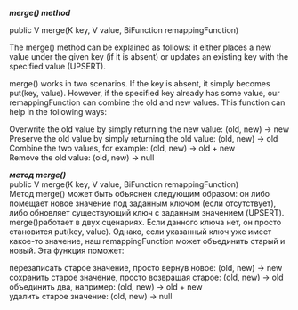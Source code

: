 ***merge() method***    

public V merge(K key, V value, BiFunction remappingFunction)  

The merge() method can be explained as follows: it either places a new value under the given key (if it is absent) or updates an existing key with the specified value (UPSERT).

merge() works in two scenarios. If the key is absent, it simply becomes put(key, value). However, if the specified key already has some value, our remappingFunction can combine the old and new values. This function can help in the following ways:
  
Overwrite the old value by simply returning the new value: (old, new) -> new  
Preserve the old value by simply returning the old value: (old, new) -> old  
Combine the two values, for example: (old, new) -> old + new  
Remove the old value: (old, new) -> null    

***метод merge()***     
public V merge(K key, V value, BiFunction remappingFunction)  
Метод merge() может быть объяснен следующим образом: он либо помещает новое значение под заданным ключом (если отсутствует), либо обновляет существующий ключ с заданным значением (UPSERT).  
merge()работает в двух сценариях. Если данного ключа нет, он просто становится put(key, value). Однако, если указанный ключ уже имеет какое-то значение, наш remappingFunction может объединить старый и новый. Эта функция поможет:

перезаписать старое значение, просто вернув новое: (old, new) -> new  
сохранить старое значение, просто возвращая старое: (old, new) -> old  
объединить два, например: (old, new) -> old + new  
удалить старое значение: (old, new) -> null  





